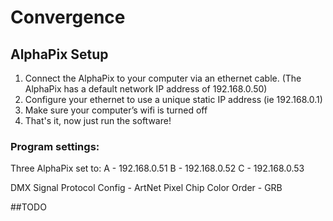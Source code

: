 # Convergence

## AlphaPix Setup

1. Connect the AlphaPix to your computer via an ethernet cable. (The AlphaPix has a default network IP address of 192.168.0.50)
2. Configure your ethernet to use a unique static IP address (ie 192.168.0.1)
3. Make sure your computer’s wifi is turned off
4. That's it, now just run the software!

### Program settings:
Three AlphaPix set to:
A - 192.168.0.51
B - 192.168.0.52
C - 192.168.0.53

DMX Signal Protocol Config - ArtNet
Pixel Chip Color Order - GRB

##TODO
